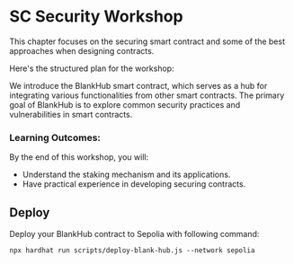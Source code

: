 # **SC Security Workshop**

This chapter focuses on the securing smart contract and some of the best approaches when designing contracts.

Here's the structured plan for the workshop:

We introduce the BlankHub smart contract, which serves as a hub for integrating various functionalities from other smart contracts. The primary goal of BlankHub is to explore common security practices and vulnerabilities in smart contracts.

### Learning Outcomes:

By the end of this workshop, you will:

- Understand the staking mechanism and its applications.
- Have practical experience in developing securing contracts.

## **Deploy**

Deploy your BlankHub contract to Sepolia with following command:

```
npx hardhat run scripts/deploy-blank-hub.js --network sepolia
```
